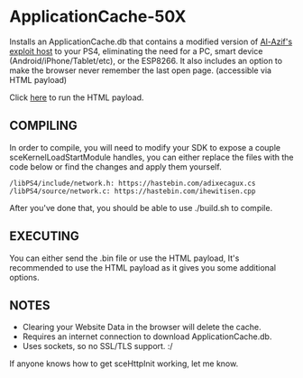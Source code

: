 
# ApplicationCache-50X

Installs an ApplicationCache.db that contains a modified version of [Al-Azif's exploit host](https://github.com/Al-Azif/ps4-exploit-host) to your PS4, eliminating the need for a PC, smart device (Android/iPhone/Tablet/etc), or the ESP8266.  It also includes an option to make the browser never remember the last open page. (accessible via HTML payload)

Click [here](https://cdn.rawgit.com/HotdogWithMustard/ApplicationCache-50X/cce862db884c00efa520cf7312ecc9fe296df869/bin/Index.html) to run the HTML payload.

## COMPILING

In order to compile, you will need to modify your SDK to expose a couple sceKernelLoadStartModule handles, you can either replace the files with the code below or find the changes and apply them yourself.

	/libPS4/include/network.h: https://hastebin.com/adixecagux.cs
	/libPS4/source/network.c: https://hastebin.com/ihewitisen.cpp

After you've done that, you should be able to use ./build.sh to compile.

## EXECUTING

You can either send the .bin file or use the HTML payload, It's recommended to use the HTML payload as it gives you some additional options.

## NOTES

 - Clearing your Website Data in the browser will delete the cache.
 - Requires an internet connection to download ApplicationCache.db.
 - Uses sockets, so no SSL/TLS support. :/

If anyone knows how to get sceHttpInit working, let me know.
